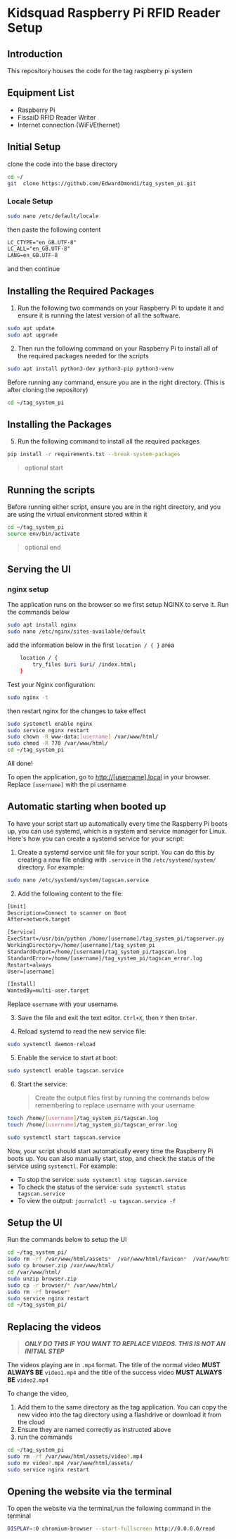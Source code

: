 # Kidsquad Raspberry Pi RFID Reader Setup

## Introduction

This repository houses the code for the tag raspberry pi system

## Equipment List

- Raspberry Pi
- FissaiD RFID Reader Writer
- Internet connection (WiFi/Ethernet)

## Initial Setup

clone the code into the base directory

```bash
cd ~/
git  clone https://github.com/EdwardOmondi/tag_system_pi.git
```

### Locale Setup

```bash
sudo nano /etc/default/locale
```

then paste the following content

```txt
LC_CTYPE="en_GB.UTF-8"
LC_ALL="en_GB.UTF-8"
LANG=en_GB.UTF-8
```

and then continue

## Installing the Required Packages

1. Run the following two commands on your Raspberry Pi to update it and ensure it is running the latest version of all the software.

```bash
sudo apt update
sudo apt upgrade
```

2. Then run the following command on your Raspberry Pi to install all of the required packages needed for the scripts

```bash
sudo apt install python3-dev python3-pip python3-venv
```

Before running any command, ensure you are in the right directory. (This is after cloning the repository)

```bash
cd ~/tag_system_pi
```

## Installing the Packages

5. Run the following command to install all the required packages

```bash
pip install -r requirements.txt --break-system-packages
```

> optional start

## Running the scripts

Before running either script, ensure you are in the right directory, and you are using the virtual environment stored within it

```bash
cd ~/tag_system_pi
source env/bin/activate
```

> optional end

## Serving the UI

### nginx setup

The application runs on the browser so we first setup NGINX to serve it.
Run the commands below

```bash
sudo apt install nginx
sudo nano /etc/nginx/sites-available/default
```

add the information below in the first `location / { }` area

```bash
    location / {
        try_files $uri $uri/ /index.html;
    }
```

Test your Nginx configuration:

```bash
sudo nginx -t
```

then restart nginx for the changes to take effect

```bash
sudo systemctl enable nginx
sudo service nginx restart
sudo chown -R www-data:[username] /var/www/html/
sudo chmod -R 770 /var/www/html/
cd ~/tag_system_pi
```

All done!

To open the application, go to [http://[username].local](http://[username].local) in your browser. Replace `[username]` with the pi username

## Automatic starting when booted up

To have your script start up automatically every time the Raspberry Pi boots up, you can use systemd, which is a system and service manager for Linux. Here's how you can create a systemd service for your script:

1. Create a systemd service unit file for your script. You can do this by creating a new file ending with `.service` in the `/etc/systemd/system/` directory. For example:

```bash
sudo nano /etc/systemd/system/tagscan.service
```

2. Add the following content to the file:

```txt
[Unit]
Description=Connect to scanner on Boot
After=network.target

[Service]
ExecStart=/usr/bin/python /home/[username]/tag_system_pi/tagserver.py
WorkingDirectory=/home/[username]/tag_system_pi
StandardOutput=/home/[username]/tag_system_pi/tagscan.log
StandardError=/home/[username]/tag_system_pi/tagscan_error.log
Restart=always
User=[username]

[Install]
WantedBy=multi-user.target
```

Replace `username` with your username.

3. Save the file and exit the text editor. `Ctrl+X`, then `Y` then `Enter`.

4. Reload systemd to read the new service file:

```bash
sudo systemctl daemon-reload
```

5. Enable the service to start at boot:

```bash
sudo systemctl enable tagscan.service
```

6. Start the service:
   > Create the output files first by running the commands below remembering to replace username with your username

```bash
touch /home/[username]/tag_system_pi/tagscan.log
touch /home/[username]/tag_system_pi/tagscan_error.log
```

```bash
sudo systemctl start tagscan.service
```

Now, your script should start automatically every time the Raspberry Pi boots up. You can also manually start, stop, and check the status of the service using `systemctl`. For example:

- To stop the service: `sudo systemctl stop tagscan.service`
- To check the status of the service: `sudo systemctl status tagscan.service`
- To view the output: `journalctl -u tagscan.service -f`

## Setup the UI

Run the commands below to setup the UI

```bash
cd ~/tag_system_pi/
sudo rm -rf /var/www/html/assets*  /var/www/html/favicon*  /var/www/html/index*  /var/www/html/main*  /var/www/html/styles*  /var/www/html/polyfills*
sudo cp browser.zip /var/www/html/
cd /var/www/html/
sudo unzip browser.zip
sudo cp -r browser/* /var/www/html/
sudo rm -rf browser*
sudo service nginx restart
cd ~/tag_system_pi/
```

## Replacing the videos

> **_ONLY DO THIS IF YOU WANT TO REPLACE VIDEOS. THIS IS NOT AN INITIAL STEP_**

The videos playing are in `.mp4` format.
The title of the normal video **MUST ALWAYS BE** `video1.mp4`
and the title of the success video **MUST ALWAYS BE** `video2.mp4`

To change the video,

1. Add them to the same directory as the tag application. You can copy the new video into the tag directory using a flashdrive or download it from the cloud
2. Ensure they are named correctly as instructed above
3. run the commands

```bash
cd ~/tag_system_pi
sudo rm -rf /var/www/html/assets/video?.mp4
sudo mv video?.mp4 /var/www/html/assets/
sudo service nginx restart
```

## Opening the website via the terminal

To open the website via the terminal,run the following command in the terminal

```bash
DISPLAY=:0 chromium-browser --start-fullscreen http://0.0.0.0/read
```
